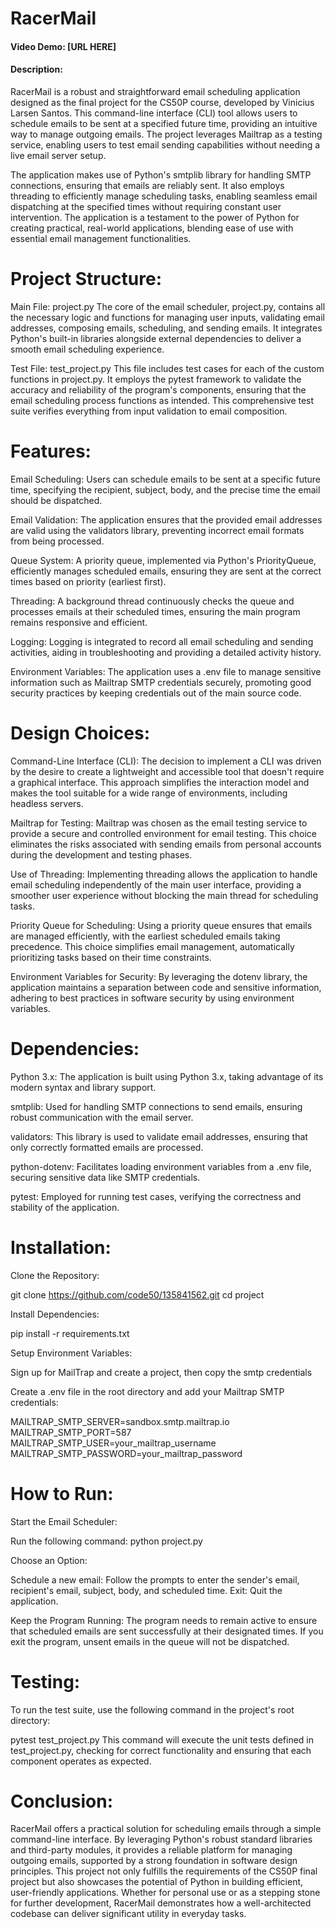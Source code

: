 # RacerMail
#### Video Demo: [URL HERE]
#### Description:

RacerMail is a robust and straightforward email scheduling application designed as the final project for the CS50P course, developed by Vinicius Larsen Santos. This command-line interface (CLI) tool allows users to schedule emails to be sent at a specified future time, providing an intuitive way to manage outgoing emails. The project leverages Mailtrap as a testing service, enabling users to test email sending capabilities without needing a live email server setup.

The application makes use of Python's smtplib library for handling SMTP connections, ensuring that emails are reliably sent. It also employs threading to efficiently manage scheduling tasks, enabling seamless email dispatching at the specified times without requiring constant user intervention. The application is a testament to the power of Python for creating practical, real-world applications, blending ease of use with essential email management functionalities.

# Project Structure:

Main File: project.py
The core of the email scheduler, project.py, contains all the necessary logic and functions for managing user inputs, validating email addresses, composing emails, scheduling, and sending emails. It integrates Python's built-in libraries alongside external dependencies to deliver a smooth email scheduling experience.

Test File: test_project.py
This file includes test cases for each of the custom functions in project.py. It employs the pytest framework to validate the accuracy and reliability of the program's components, ensuring that the email scheduling process functions as intended. This comprehensive test suite verifies everything from input validation to email composition.

# Features:

Email Scheduling:
Users can schedule emails to be sent at a specific future time, specifying the recipient, subject, body, and the precise time the email should be dispatched.

Email Validation:
The application ensures that the provided email addresses are valid using the validators library, preventing incorrect email formats from being processed.

Queue System:
A priority queue, implemented via Python's PriorityQueue, efficiently manages scheduled emails, ensuring they are sent at the correct times based on priority (earliest first).

Threading:
A background thread continuously checks the queue and processes emails at their scheduled times, ensuring the main program remains responsive and efficient.

Logging:
Logging is integrated to record all email scheduling and sending activities, aiding in troubleshooting and providing a detailed activity history.

Environment Variables:
The application uses a .env file to manage sensitive information such as Mailtrap SMTP credentials securely, promoting good security practices by keeping credentials out of the main source code.

# Design Choices:

Command-Line Interface (CLI):
The decision to implement a CLI was driven by the desire to create a lightweight and accessible tool that doesn't require a graphical interface. This approach simplifies the interaction model and makes the tool suitable for a wide range of environments, including headless servers.

Mailtrap for Testing:
Mailtrap was chosen as the email testing service to provide a secure and controlled environment for email testing. This choice eliminates the risks associated with sending emails from personal accounts during the development and testing phases.

Use of Threading:
Implementing threading allows the application to handle email scheduling independently of the main user interface, providing a smoother user experience without blocking the main thread for scheduling tasks.

Priority Queue for Scheduling:
Using a priority queue ensures that emails are managed efficiently, with the earliest scheduled emails taking precedence. This choice simplifies email management, automatically prioritizing tasks based on their time constraints.

Environment Variables for Security:
By leveraging the dotenv library, the application maintains a separation between code and sensitive information, adhering to best practices in software security by using environment variables.

# Dependencies:

Python 3.x:
The application is built using Python 3.x, taking advantage of its modern syntax and library support.

smtplib:
Used for handling SMTP connections to send emails, ensuring robust communication with the email server.

validators:
This library is used to validate email addresses, ensuring that only correctly formatted emails are processed.

python-dotenv:
Facilitates loading environment variables from a .env file, securing sensitive data like SMTP credentials.

pytest:
Employed for running test cases, verifying the correctness and stability of the application.

# Installation:

Clone the Repository:

git clone https://github.com/code50/135841562.git
cd project

Install Dependencies:

pip install -r requirements.txt

Setup Environment Variables:

Sign up for MailTrap and create a project, then copy the smtp credentials

Create a .env file in the root directory and add your Mailtrap SMTP credentials:

MAILTRAP_SMTP_SERVER=sandbox.smtp.mailtrap.io
MAILTRAP_SMTP_PORT=587
MAILTRAP_SMTP_USER=your_mailtrap_username
MAILTRAP_SMTP_PASSWORD=your_mailtrap_password

# How to Run:

Start the Email Scheduler:

Run the following command:
python project.py

Choose an Option:

Schedule a new email: Follow the prompts to enter the sender's email, recipient's email, subject, body, and scheduled time.
Exit: Quit the application.

Keep the Program Running:
The program needs to remain active to ensure that scheduled emails are sent successfully at their designated times. If you exit the program, unsent emails in the queue will not be dispatched.

# Testing:
To run the test suite, use the following command in the project's root directory:

pytest test_project.py
This command will execute the unit tests defined in test_project.py, checking for correct functionality and ensuring that each component operates as expected.

# Conclusion:

RacerMail offers a practical solution for scheduling emails through a simple command-line interface. By leveraging Python's robust standard libraries and third-party modules, it provides a reliable platform for managing outgoing emails, supported by a strong foundation in software design principles. This project not only fulfills the requirements of the CS50P final project but also showcases the potential of Python in building efficient, user-friendly applications. Whether for personal use or as a stepping stone for further development, RacerMail demonstrates how a well-architected codebase can deliver significant utility in everyday tasks.
